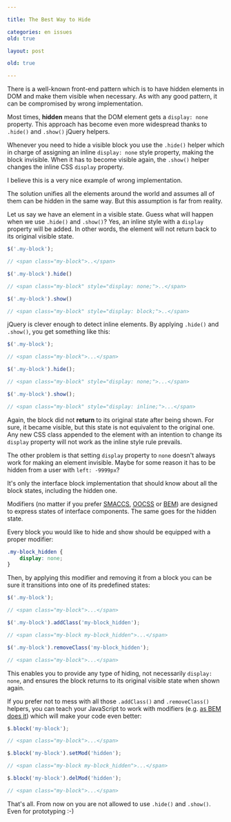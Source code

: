 ```yaml
---

title: The Best Way to Hide

categories: en issues
old: true

layout: post

old: true

---
```

There is a well-known front-end pattern which is to have hidden elements in DOM
and make them visible when necessary. As with any good pattern, it can be
compromised by wrong implementation.
<excerpt/>

Most times, **hidden** means that the DOM element gets a `display: none` property.
This approach has become even more widespread thanks to `.hide()` and `.show()` jQuery helpers.

Whenever you need to hide a visible block you use the `.hide()` helper which in
charge of assigning an inline `display: none` style property, making the block
invisible. When it has to become visible again, the `.show()` helper changes the
inline CSS `display` property.

I believe this is a very nice example of wrong implementation.

The solution unifies all the elements around the world and assumes all of them
can be hidden in the same way. But this assumption is far from reality.

Let us say we have an element in a visible state. Guess what will happen when we
use `.hide()` and `.show()`?
Yes, an inline style with a `display` property will be added.
In other words, the element will not return back to its original visible state.

```js
$('.my-block');

// <span class="my-block">..</span>

$('.my-block').hide()

// <span class="my-block" style="display: none;">..</span>

$('.my-block').show()

// <span class="my-block" style="display: block;">..</span>

```

jQuery is clever enough to detect inline elements. By applying `.hide()` and
`.show()`, you get something like this:

```js
$('.my-block');

// <span class="my-block">...</span>

$('.my-block').hide();

// <span class="my-block" style="display: none;">...</span>

$('.my-block').show();

// <span class="my-block" style="display: inline;">...</span>

```

Again, the block did not **return** to its original state after being shown. For
sure, it became visible, but this state is not equivalent to the original one.
Any new CSS class appended to the element with an intention to change its
`display` property will not work as the inline style rule prevails.

The other problem is that setting `display` property to `none` doesn't always
work for making an element invisible. Maybe for some reason it has to be hidden
from a user with `left: -9999px`?

It's only the interface block implementation that should know about all the
block states, including the hidden one.

Modifiers (no matter if you prefer [SMACCS](http://smacss.com/),
[OOCSS](http://oocss.org/) or [BEM](http://bem.info/)) are designed to express
states of interface components. The same goes for the hidden state.

Every block you would like to hide and show should be equipped with a proper
modifier:

```css
.my-block_hidden {
    display: none;
}
```

Then, by applying this modifier and removing it from a block you can be sure it
transitions into one of its predefined states:

```js
$('.my-block');

// <span class="my-block">...</span>

$('.my-block').addClass('my-block_hidden');

// <span class="my-block my-block_hidden">...</span>

$('.my-block').removeClass('my-block_hidden');

// <span class="my-block">...</span>
```

This enables you to provide any type of hiding, not necessarily `display: none`,
and ensures the block returns to its original visible state when shown again.

If you prefer not to mess with all those `.addClass()` and `.removeClass()`
helpers, you can teach your JavaScript to work with modifiers (e.g. [as
BEM does
it](https://github.com/varya/bem-js-tutorial/blob/master/02-Modifiers.md)) which
will make your code even better:

```js
$.block('my-block');

// <span class="my-block">...</span>

$.block('my-block').setMod('hidden');

// <span class="my-block my-block_hidden">...</span>

$.block('my-block').delMod('hidden');

// <span class="my-block">...</span>
```

That's all. From now on you are not allowed to use `.hide()` and `.show()`.
Even for prototyping :-)
